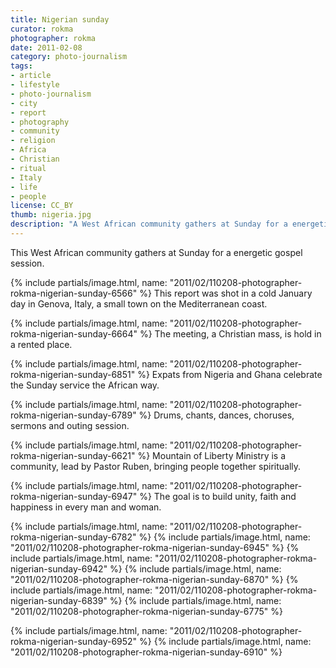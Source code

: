 ```yaml
---
title: Nigerian sunday
curator: rokma
photographer: rokma
date: 2011-02-08
category: photo-journalism
tags:
- article
- lifestyle
- photo-journalism
- city
- report
- photography
- community
- religion
- Africa
- Christian
- ritual
- Italy
- life
- people
license: CC_BY
thumb: nigeria.jpg
description: "A West African community gathers at Sunday for a energetic gospel session. The goal is to build unity, faith and happiness in every man and woman."
---
```


This West African community gathers at Sunday for a energetic gospel session.

{% include partials/image.html, name: "2011/02/110208-photographer-rokma-nigerian-sunday-6566" %}
This report was shot in a cold January day in Genova, Italy, a small town on the Mediterranean coast.

{% include partials/image.html, name: "2011/02/110208-photographer-rokma-nigerian-sunday-6664" %}
The meeting, a Christian mass, is hold in a rented place.

{% include partials/image.html, name: "2011/02/110208-photographer-rokma-nigerian-sunday-6851" %}
Expats from Nigeria and Ghana celebrate the Sunday service the African way.

{% include partials/image.html, name: "2011/02/110208-photographer-rokma-nigerian-sunday-6789" %}
Drums, chants, dances, choruses, sermons and outing session.



{% include partials/image.html, name: "2011/02/110208-photographer-rokma-nigerian-sunday-6621" %}
Mountain of Liberty Ministry is a community, lead by Pastor Ruben, bringing people together spiritually.

{% include partials/image.html, name: "2011/02/110208-photographer-rokma-nigerian-sunday-6947" %}
The goal is to build unity, faith and happiness in every man and woman.


{% include partials/image.html, name: "2011/02/110208-photographer-rokma-nigerian-sunday-6782" %}
{% include partials/image.html, name: "2011/02/110208-photographer-rokma-nigerian-sunday-6945" %}
{% include partials/image.html, name: "2011/02/110208-photographer-rokma-nigerian-sunday-6942" %}
{% include partials/image.html, name: "2011/02/110208-photographer-rokma-nigerian-sunday-6870" %}
{% include partials/image.html, name: "2011/02/110208-photographer-rokma-nigerian-sunday-6839" %}
{% include partials/image.html, name: "2011/02/110208-photographer-rokma-nigerian-sunday-6775" %}

{% include partials/image.html, name: "2011/02/110208-photographer-rokma-nigerian-sunday-6952" %}
{% include partials/image.html, name: "2011/02/110208-photographer-rokma-nigerian-sunday-6910" %}
